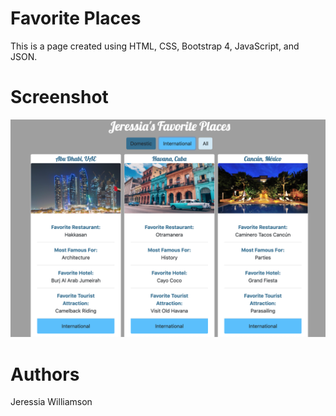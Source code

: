 # Favorite Places
This is a page created using HTML, CSS, Bootstrap 4, JavaScript, and JSON.

# Screenshot
![photo](https://github.com/jeressia/favoriteplaces/blob/master/Screen%20Shot%202019-04-04%20at%209.10.43%20PM.png?raw=true)

# Authors
Jeressia Williamson
